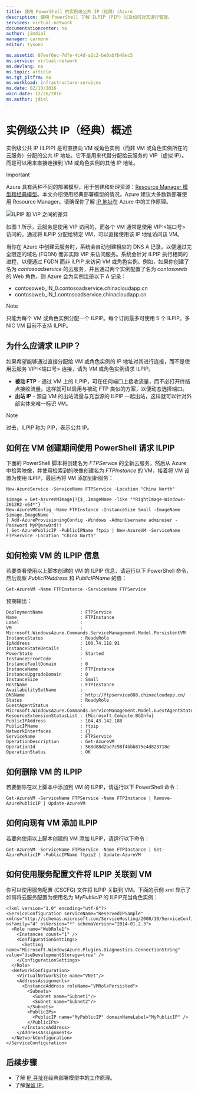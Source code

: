 ```yaml
---
title: 使用 PowerShell 的实例级公共 IP（经典）|Azure
description: 使用 PowerShell 了解 ILPIP (PIP) 以及如何对其进行管理。
services: virtual-network
documentationcenter: na
author: jimdial
manager: carmonm
editor: tysonn

ms.assetid: 07eef6ec-7dfe-4c4d-a2c2-be0abfb48ec5
ms.service: virtual-network
ms.devlang: na
ms.topic: article
ms.tgt_pltfrm: na
ms.workload: infrastructure-services
ms.date: 02/10/2016
wacn.date: 12/26/2016
ms.author: jdial
---
```


# 实例级公共 IP（经典）概述
实例级公共 IP (ILPIP) 是可直接向 VM 或角色实例（而非 VM 或角色实例所在的云服务）分配的公共 IP 地址。它不是用来代替分配给云服务的 VIP（虚拟 IP）。而是可以用来直接连接到 VM 或角色实例的其他 IP 地址。

> [!IMPORTANT]
Azure 具有两种不同的部署模型，用于创建和处理资源：[Resource Manager 模型和经典模型](../azure-resource-manager/resource-manager-deployment-model.md)。本文介绍使用经典部署模型的情况。Azure 建议大多数新部署使用 Resource Manager。请确保你了解 [IP 地址](./virtual-network-ip-addresses-overview-classic.md)在 Azure 中的工作原理。

![ILPIP 和 VIP 之间的差异](./media/virtual-networks-instance-level-public-ip/Figure1.png)  

如图 1 所示，云服务是使用 VIP 访问的，而各个 VM 通常是使用 VIP:&lt;端口号&gt; 访问的。通过将 ILPIP 分配给特定 VM，可以直接使用该 IP 地址访问该 VM。

当你在 Azure 中创建云服务时，系统会自动创建相应的 DNS A 记录，以便通过完全限定的域名 (FQDN) 而非实际 VIP 来访问服务。系统会针对 ILPIP 执行相同的进程，以便通过 FQDN 而非 ILPIP 来访问 VM 或角色实例。例如，如果你创建了名为 *contosoadservice* 的云服务，并且通过两个实例配置了名为 *contosoweb* 的 Web 角色，则 Azure 会为实例注册以下 A 记录：

* contosoweb\_IN\_0.contosoadservice.chinacloudapp.cn
* contosoweb\_IN\_1.contosoadservice.chinacloudapp.cn

> [!NOTE]
只能为每个 VM 或角色实例分配一个 ILPIP。每个订阅最多可使用 5 个 ILPIP。多 NIC VM 目前不支持 ILPIP。
> 
> 

## 为什么应请求 ILPIP？
如果希望能够通过直接分配给 VM 或角色实例的 IP 地址对其进行连接，而不是使用云服务 VIP:<端口号> 连接，请为 VM 或角色实例请求 ILPIP。

* **被动 FTP** - 通过 VM 上的 ILPIP，可在任何端口上接收流量，而不必打开终结点接收流量。这样就可以启用与被动 FTP 类似的方案，以便动态选择端口。
* **出站 IP** - 源自 VM 的出站流量与充当源的 ILPIP 一起出站，这样就可以针对外部实体来唯一标识 VM。

> [!NOTE]
过去，ILPIP 称为 PIP，表示公共 IP。
> 

## 如何在 VM 创建期间使用 PowerShell 请求 ILPIP
下面的 PowerShell 脚本将创建名为 *FTPService* 的全新云服务，然后从 Azure 中检索映像，并使用检索到的映像创建名为 *FTPInstance* 的 VM，接着将 VM 设置为使用 ILPIP，最后再将 VM 添加到新服务：

```
New-AzureService -ServiceName FTPService -Location "China North"

$image = Get-AzureVMImage|?{$_.ImageName -like "*RightImage-Windows-2012R2-x64*"} `
New-AzureVMConfig -Name FTPInstance -InstanceSize Small -ImageName $image.ImageName `
| Add-AzureProvisioningConfig -Windows -AdminUsername adminuser -Password MyP@ssw0rd!! `
| Set-AzurePublicIP -PublicIPName ftpip | New-AzureVM -ServiceName FTPService -Location "China North"
```

## 如何检索 VM 的 ILPIP 信息
若要查看使用以上脚本创建的 VM 的 ILPIP 信息，请运行以下 PowerShell 命令，然后观察 *PublicIPAddress* 和 *PublicIPName* 的值：

```
Get-AzureVM -Name FTPInstance -ServiceName FTPService
```

预期输出：

```
DeploymentName              : FTPService
Name                        : FTPInstance
Label                       : 
VM                          : Microsoft.WindowsAzure.Commands.ServiceManagement.Model.PersistentVM
InstanceStatus              : ReadyRole
IpAddress                   : 100.74.118.91
InstanceStateDetails        : 
PowerState                  : Started
InstanceErrorCode           : 
InstanceFaultDomain         : 0
InstanceName                : FTPInstance
InstanceUpgradeDomain       : 0
InstanceSize                : Small
HostName                    : FTPInstance
AvailabilitySetName         : 
DNSName                     : http://ftpservice888.chinacloudapp.cn/
Status                      : ReadyRole
GuestAgentStatus            : 	Microsoft.WindowsAzure.Commands.ServiceManagement.Model.GuestAgentStatus
ResourceExtensionStatusList : {Microsoft.Compute.BGInfo}
PublicIPAddress             : 104.43.142.188
PublicIPName                : ftpip
NetworkInterfaces           : {}
ServiceName                 : FTPService
OperationDescription        : Get-AzureVM
OperationId                 : 568d88d2be7c98f4bbb875e4d823718e
OperationStatus             : OK
```

## 如何删除 VM 的 ILPIP
若要删除在以上脚本中添加到 VM 的 ILPIP，请运行以下 PowerShell 命令：

```
Get-AzureVM -ServiceName FTPService -Name FTPInstance | Remove-AzurePublicIP | Update-AzureVM
```

## 如何向现有 VM 添加 ILPIP
若要向使用以上脚本创建的 VM 添加 ILPIP，请运行以下命令：

```
Get-AzureVM -ServiceName FTPService -Name FTPInstance | Set-AzurePublicIP -PublicIPName ftpip2 | Update-AzureVM
```

## 如何使用服务配置文件将 ILPIP 关联到 VM
你可以使用服务配置 (CSCFG) 文件将 ILPIP 关联到 VM。下面的示例 xml 显示了如何将云服务配置为使用名为 *MyPublicIP* 的 ILPIP充当角色实例：

```
<?xml version="1.0" encoding="utf-8"?>
<ServiceConfiguration serviceName="ReservedIPSample" xmlns="http://schemas.microsoft.com/ServiceHosting/2008/10/ServiceConfiguration" osFamily="4" osVersion="*" schemaVersion="2014-01.2.3">
  <Role name="WebRole1">
    <Instances count="1" />
    <ConfigurationSettings>
      <Setting name="Microsoft.WindowsAzure.Plugins.Diagnostics.ConnectionString" value="UseDevelopmentStorage=true" />
    </ConfigurationSettings>
  </Role>
  <NetworkConfiguration>
    <VirtualNetworkSite name="VNet"/>
    <AddressAssignments>
      <InstanceAddress roleName="VMRolePersisted">
        <Subnets>
          <Subnet name="Subnet1"/>
          <Subnet name="Subnet2"/>
        </Subnets>
        <PublicIPs>
          <PublicIP name="MyPublicIP" domainNameLabel="MyPublicIP" />
        </PublicIPs>
      </InstanceAddress>
    </AddressAssignments>
  </NetworkConfiguration>
</ServiceConfiguration>
```

## 后续步骤
* 了解 [IP 寻址](./virtual-network-ip-addresses-overview-classic.md)在经典部署模型中的工作原理。
* 了解[保留 IP](./virtual-networks-reserved-public-ip.md)。

<!---HONumber=Mooncake_1219_2016-->